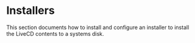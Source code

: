 # Installers

This section documents how to install and configure an installer to install the LiveCD contents to a systems disk.
